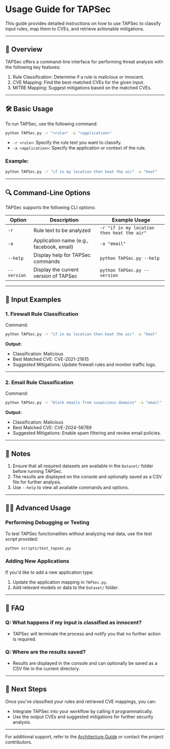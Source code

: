 
# Usage Guide for TAPSec

This guide provides detailed instructions on how to use TAPSec to classify input rules, map them to CVEs, and retrieve actionable mitigations.

---

## 📜 Overview

TAPSec offers a command-line interface for performing threat analysis with the following key features:
1. Rule Classification: Determine if a rule is malicious or innocent.
2. CVE Mapping: Find the best-matched CVEs for the given input.
3. MITRE Mapping: Suggest mitigations based on the matched CVEs.

---

## 🛠️ Basic Usage

To run TAPSec, use the following command:
```bash
python TAPSec.py -r "<rule>" -a "<application>"
```

- `-r <rule>`: Specify the rule text you want to classify.
- `-a <application>`: Specify the application or context of the rule.

### Example:
```bash
python TAPSec.py -r "if in my location then heat the air" -a "heat"
```

---

## 🔍 Command-Line Options

TAPSec supports the following CLI options:

| Option       | Description                                    | Example Usage                               |
|--------------|------------------------------------------------|---------------------------------------------|
| `-r`         | Rule text to be analyzed                       | `-r "if in my location then heat the air"`  |
| `-a`         | Application name (e.g., facebook, email)       | `-a "email"`                                |
| `--help`     | Display help for TAPSec commands               | `python TAPSec.py --help`                   |
| `--version`  | Display the current version of TAPSec          | `python TAPSec.py --version`                |

---

## 📂 Input Examples

### **1. Firewall Rule Classification**
Command:
```bash
python TAPSec.py -r "if in my location then heat the air" -a "heat"
```
**Output:**
- Classification: Malicious
- Best Matched CVE: CVE-2021-21615
- Suggested Mitigations: Update firewall rules and monitor traffic logs.

---

### **2. Email Rule Classification**
Command:
```bash
python TAPSec.py -r "block emails from suspicious domains" -a "email"
```
**Output:**
- Classification: Malicious
- Best Matched CVE: CVE-2024-56789
- Suggested Mitigations: Enable spam filtering and review email policies.

---

## 📄 Notes

1. Ensure that all required datasets are available in the `Dataset/` folder before running TAPSec.
2. The results are displayed on the console and optionally saved as a CSV file for further analysis.
3. Use `--help` to view all available commands and options.

---

## 🧑‍💻 Advanced Usage

### **Performing Debugging or Testing**
To test TAPSec functionalities without analyzing real data, use the test script provided:
```bash
python scripts/test_tapsec.py
```

### **Adding New Applications**
If you'd like to add a new application type:
1. Update the application mapping in `TAPSec.py`.
2. Add relevant models or data to the `Dataset/` folder.

---

## 📝 FAQ

### **Q: What happens if my input is classified as innocent?**
- TAPSec will terminate the process and notify you that no further action is required.

### **Q: Where are the results saved?**
- Results are displayed in the console and can optionally be saved as a CSV file in the current directory.

---

## 🚀 Next Steps

Once you've classified your rules and retrieved CVE mappings, you can:
- Integrate TAPSec into your workflow by calling it programmatically.
- Use the output CVEs and suggested mitigations for further security analysis.

---

For additional support, refer to the [Architecture Guide](architecture.md) or contact the project contributors.
